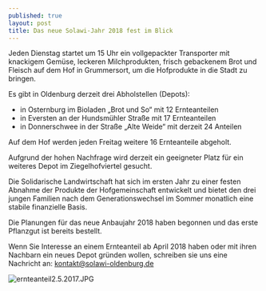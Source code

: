 ```yaml
---
published: true
layout: post
title: Das neue Solawi-Jahr 2018 fest im Blick
---
```

Jeden Dienstag startet  um 15 Uhr ein vollgepackter Transporter mit knackigem Gemüse, leckeren Milchprodukten, frisch gebackenem Brot und Fleisch auf dem Hof in Grummersort, um die Hofprodukte  in die Stadt zu bringen.

Es gibt in Oldenburg derzeit drei Abholstellen (Depots):
- in Osternburg im Bioladen „Brot und So“  mit 12 Ernteanteilen
- in Eversten an der Hundsmühler Straße  mit 17 Ernteanteilen
- in Donnerschwee  in der Straße „Alte Weide“ mit derzeit 24 Anteilen

Auf dem Hof werden jeden Freitag weitere 16 Ernteanteile abgeholt.

Aufgrund der hohen Nachfrage wird derzeit ein geeigneter Platz für ein weiteres Depot im Ziegelhofviertel gesucht.

Die Solidarische Landwirtschaft hat sich im ersten Jahr zu einer festen Abnahme der Produkte der Hofgemeinschaft entwickelt und bietet den drei jungen Familien nach dem Generationswechsel im Sommer monatlich eine stabile finanzielle Basis.

Die Planungen für das neue Anbaujahr 2018 haben begonnen und das erste Pflanzgut ist bereits bestellt. 

Wenn Sie Interesse an einem Ernteanteil ab April 2018 haben oder mit ihren Nachbarn ein neues Depot gründen wollen, schreiben sie uns eine Nachricht an:  [kontakt@solawi-oldenburg.de](mailto:kontakt@solawi-oldenburg.de)

![ernteanteil2.5.2017.JPG]({{site.baseurl}}/public/images/ernteanteil2.5.2017.JPG)

